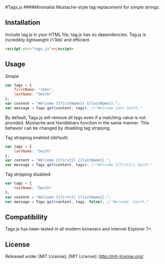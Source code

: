 #Tags.js
####Minimalist Mustache-style tag replacement for simple strings.

Installation
------------

Include tag.js in your HTML file; tag.js has no dependencies. Tag.js is incredibly lightweight (<1kb) and efficient.

``` html
<script src="tags.js"></script>
```

Usage
-----
Simple
``` javascript
var tags = {
	firstName: "John",
	lastName: "Smith"
};
var content = "Welcome {{firstName}} {{lastName}}.";
var message = Tags.get(content, tags); //"Welcome John Smith."
```

By default, Tags.js will remove all tags even if a matching value is not provided. Mustache and Handlebars function in the same manner. This behavior can be changed by disabling tag stripping.

Tag stripping enabled (default)
``` javascript
var tags = {
	lastName: "Smith"
};
var content = "Welcome {{first}} {{lastName}}.";
var message = Tags.get(content, tags); //"Welcome {{first}} Smith."
```

Tag stripping disabled
``` javascript
var tags = {
	lastName: "Smith"
};
var content = "Welcome {{first}} {{lastName}}.";
var message = Tags.get(content, tags, false); //"Welcome  Smith."
```

Compatibility
-------------
Tags.js has been tested in all modern browsers and Internet Explorer 7+.

License
-------------
Released under [MIT License].
[MIT License]: http://mit-license.org/